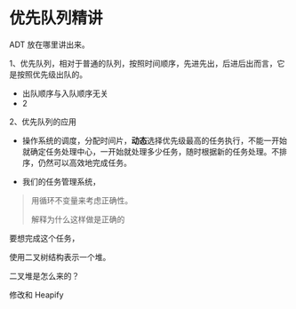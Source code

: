 # 优先队列精讲


ADT 放在哪里讲出来。





1、优先队列，相对于普通的队列，按照时间顺序，先进先出，后进后出而言，它是按照优先级出队的。

+ 出队顺序与入队顺序无关
+ 2



2、优先队列的应用

+ 操作系统的调度，分配时间片，**动态**选择优先级最高的任务执行，不能一开始就确定任务处理中心，一开始就处理多少任务，随时根据新的任务处理。不排序，仍然可以高效地完成任务。

+ 我们的任务管理系统，

  

> 用循环不变量来考虑正确性。
>
> 解释为什么这样做是正确的



要想完成这个任务，

使用二叉树结构表示一个堆。

二叉堆是怎么来的？



修改和 Heapify